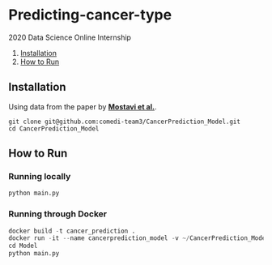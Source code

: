 # Predicting-cancer-type
2020 Data Science Online Internship
1. [Installation](#installation)
2. [How to Run](#how-to-run)

## Installation
Using data from the paper by [**Mostavi et al.**](https://drive.google.com/open?id=1-Ib9jRNlfe0kqkYRdoBp3Q5aj9Q7EN3U).
```
git clone git@github.com:comedi-team3/CancerPrediction_Model.git
cd CancerPrediction_Model
```

## How to Run

### Running locally
```python
python main.py
```

### Running through Docker
```python
docker build -t cancer_prediction .
docker run -it --name cancerprediction_model -v ~/CancerPrediction_Model:/workspace cancer_prediction /bin/bash
cd Model
python main.py
```
